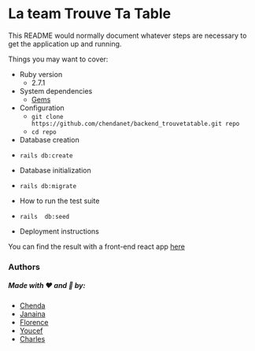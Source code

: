 # La team Trouve Ta Table

This README would normally document whatever steps are necessary to get the
application up and running.

Things you may want to cover:

* Ruby version
    - 2.7.1
* System dependencies
    - [Gems](https://github.com/chendanet/backend_trouvetatable/blob/main/Gemfile)
* Configuration
  -  `git clone https://github.com/chendanet/backend_trouvetatable.git repo`
  -  `cd repo`
* Database creation
 - `rails db:create` 
* Database initialization
 - `rails db:migrate`
* How to run the test suite
 - `rails  db:seed`
* Deployment instructions

You can find the result with a front-end react app [here](https://trouve-ta-table.herokuapp.com/)

### Authors
##### Made with ❤️  and 💪  by:
- [Chenda](https://github.com/chendanet)
- [Janaina](https://github.com/Janainaf)
- [Florence](https://github.com/flores34000)
- [Youcef](https://github.com/YouCoding6)
- [Charles](https://github.com/Fr0ggym4n)